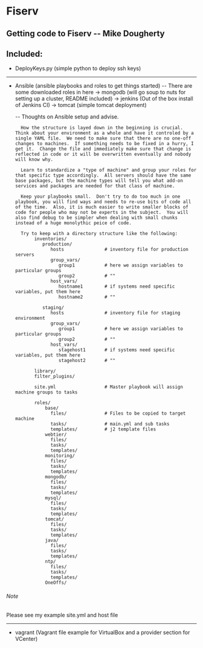 # Fiserv
Getting code to Fiserv -- Mike Dougherty
----------------------------------------

Included:
--------------
 - DeployKeys.py (simple python to deploy ssh keys)
--------------

 - Ansible (ansible playbooks and roles to get things started)
   -- There are some downloaded roles in here
      -> mongodb (will go soup to nuts for setting up a cluster, README included)
      -> jenkins (Out of the box install of Jenkins CI)
      -> tomcat (simple tomcat deployment)

   -- Thoughts on Ansible setup and advise.

         How the structure is layed down in the beginning is crucial.  Think about your environment as a whole and have it controled by a single YAML file.  We need to make sure that there are no one-off changes to machines.  If something needs to be fixed in a hurry, I get it.  Change the file and immediately make sure that change is reflected in code or it will be overwritten eventually and nobody will know why.

         Learn to standardize a "type of machine" and group your roles for that specific type accordingly.  All servers should have the same base packages, but the machine types will tell you what add-on services and packages are needed for that class of machine.

         Keep your playbooks small.  Don't try to do too much in one playbook, you will find ways and needs to re-use bits of code all of the time.  Also, it is much easier to write smaller blocks of code for people who may not be experts in the subject.  You will also find debug to be simpler when dealing with small chunks instead of a huge monolythic peice of code.

         Try to keep with a directory structure like the following:
              inventories/
                 production/
                    hosts               # inventory file for production servers
                    group_vars/
                       group1           # here we assign variables to particular groups
                       group2           # ""
                    host_vars/
                       hostname1        # if systems need specific variables, put them here
                       hostname2        # ""

                 staging/
                    hosts               # inventory file for staging environment
                    group_vars/
                       group1           # here we assign variables to particular groups
                       group2           # ""
                    host_vars/
                       stagehost1       # if systems need specific variables, put them here
                       stagehost2       # ""

              library/
              filter_plugins/

              site.yml                  # Master playbook will assign machine groups to tasks

              roles/
                  base/
                    files/              # Files to be copied to target machine
                    tasks/              # main.yml and sub tasks
                    templates/          # j2 template files
                  webtier/
                    files/
                    tasks/
                    templates/
                  monitoring/
                    files/
                    tasks/
                    templates/
                  mongodb/
                    files/
                    tasks/
                    templates/
                  mysql/
                    files/
                    tasks/
                    templates/
                  tomcat/
                    files/
                    tasks/
                    templates/
                  java/
                    files/
                    tasks/
                    templates/
                  ntp/
                    files/
                    tasks/
                    templates/
                  OneOffs/

######  Note ######
   Please see my example site.yml and host file

--------------

 - vagrant (Vagrant file example for VirtualBox and a provider section for VCenter)
